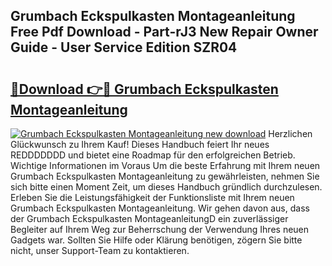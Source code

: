 ## Grumbach Eckspulkasten Montageanleitung Free Pdf Download - Part-rJ3 New Repair Owner Guide - User Service Edition SZR04

# <h2><a href="http://df6gn4.blite.top/?on=Grumbach+Eckspulkasten+Montageanleitung">🔗Download 👉🔴 Grumbach Eckspulkasten Montageanleitung</a></h2>

[![Grumbach Eckspulkasten Montageanleitung new download](https://i.imgur.com/lujVjoI.png)](http://df6gn4.blite.top/?on=Grumbach+Eckspulkasten+Montageanleitung)
Herzlichen Glückwunsch zu Ihrem Kauf! Dieses Handbuch feiert Ihr neues REDDDDDDD und bietet eine Roadmap für den erfolgreichen Betrieb. Wichtige Informationen im Voraus Um die beste Erfahrung mit Ihrem neuen Grumbach Eckspulkasten Montageanleitung zu gewährleisten, nehmen Sie sich bitte einen Moment Zeit, um dieses Handbuch gründlich durchzulesen. Erleben Sie die Leistungsfähigkeit der Funktionsliste mit Ihrem neuen Grumbach Eckspulkasten Montageanleitung. Wir gehen davon aus, dass der Grumbach Eckspulkasten MontageanleitungD ein zuverlässiger Begleiter auf Ihrem Weg zur Beherrschung der Verwendung Ihres neuen Gadgets war. Sollten Sie Hilfe oder Klärung benötigen, zögern Sie bitte nicht, unser Support-Team zu kontaktieren.
